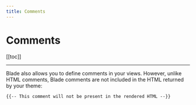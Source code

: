 ```yaml
---
title: Comments
---
```


# Comments

[[toc]]

---

Blade also allows you to define comments in your views. However, unlike HTML comments, Blade comments are not included in the HTML returned by your theme:

```blade
{{-- This comment will not be present in the rendered HTML --}}
```
